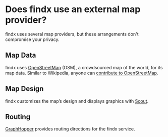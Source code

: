 # Does findx use an external map provider?
findx uses several map providers, but these arrangements don't compromise your privacy.

## Map Data
findx uses [OpenStreetMap](http://www.openstreetmap.org/) (OSM), a crowdsourced map of the world, for its map data. Similar to Wikipedia, anyone can [contribute to OpenStreetMap](https://help.findx.com/en/contribute-map).

## Map Design
findx customizes the map’s design and displays graphics with [Scout](http://developer.skobbler.com).

## Routing
[GraphHopper](https://graphhopper.com) provides routing directions for the findx service.
